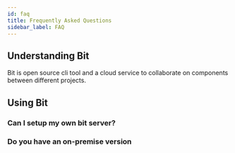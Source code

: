 ```yaml
---
id: faq
title: Frequently Asked Questions
sidebar_label: FAQ
---
```


## Understanding Bit

Bit is open source cli tool and a cloud service to collaborate on components between different projects. 


###


## Using Bit

### Can I setup my own bit server? 


### Do you have an on-premise version

